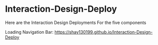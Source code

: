 # Interaction-Design-Deploy
Here are the Interaction Design Deployments For the five components

Loading
Navigation Bar: https://shay130199.github.io/Interaction-Design-Deploy
